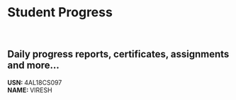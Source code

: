 # Student Progress
<br>

## Daily progress reports, certificates, assignments and more...

<b> USN: </b> 4AL18CS097    <br>
<b> NAME: </b>  VIRESH
